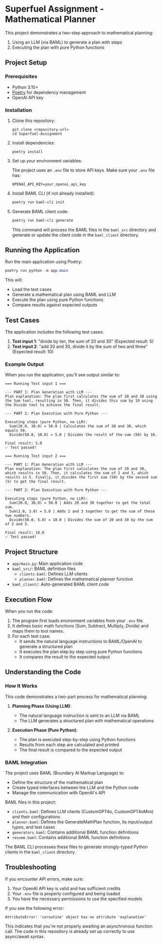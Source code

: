# Superfuel Assignment - Mathematical Planner

This project demonstrates a two-step approach to mathematical planning:
1. Using an LLM (via BAML) to generate a plan with steps
2. Executing the plan with pure Python functions

## Project Setup

### Prerequisites

- Python 3.10+
- [Poetry](https://python-poetry.org/docs/#installation) for dependency management
- OpenAI API key

### Installation

1. Clone this repository:
   ```
   git clone <repository-url>
   cd Superfuel-Assignment
   ```

2. Install dependencies:
   ```
   poetry install
   ```

3. Set up your environment variables:
   
   The project uses an `.env` file to store API keys. Make sure your `.env` file has:
   ```
   OPENAI_API_KEY=your_openai_api_key
   ```

4. Install BAML CLI (if not already installed):
   ```powershell
   poetry run baml-cli init
   ```

5. Generate BAML client code:
   ```powershell
   poetry run baml-cli generate
   ```
   
   This command will process the BAML files in the `baml_src` directory and generate or update the client code in the `baml_client` directory.

## Running the Application

Run the main application using Poetry:

```powershell
poetry run python -m app.main
```

This will:
- Load the test cases
- Generate a mathematical plan using BAML and LLM
- Execute the plan using pure Python functions
- Compare results against expected outputs

## Test Cases

The application includes the following test cases:

1. **Test input 1**: "divide by ten, the sum of 20 and 30" (Expected result: 5)
2. **Test input 2**: "add 20 and 30, divide it by the sum of two and three" (Expected result: 10)

### Example Output

When you run the application, you'll see output similar to:

```
=== Running Test input 1 ===

--- PART 1: Plan Generation with LLM ---
Plan explanation: The plan first calculates the sum of 20 and 30 using the Sum tool, resulting in 50. Then, it divides this sum by 10 using the Divide tool to achieve the final result.

--- PART 2: Plan Execution with Pure Python ---

Executing steps (pure Python, no LLM):
  Sum(20.0, 30.0) = 50.0 | Calculates the sum of 20 and 30, which equals 50.
  Divide(50.0, 10.0) = 5.0 | Divides the result of the sum (50) by 10.

Final result: 5.0
✅ Test passed!

=== Running Test input 2 ===

--- PART 1: Plan Generation with LLM ---
Plan explanation: The plan first calculates the sum of 20 and 30, which results in 50. Then, it calculates the sum of 2 and 3, which results in 5. Finally, it divides the first sum (50) by the second sum (5) to get the final result.

--- PART 2: Plan Execution with Pure Python ---

Executing steps (pure Python, no LLM):
  Sum(20.0, 30.0) = 50.0 | Adds 20 and 30 together to get the total sum.
  Sum(2.0, 3.0) = 5.0 | Adds 2 and 3 together to get the sum of these two numbers.
  Divide(50.0, 5.0) = 10.0 | Divides the sum of 20 and 30 by the sum of 2 and 3.

Final result: 10.0
✅ Test passed!
```

## Project Structure

- `app/main.py`: Main application code
- `baml_src/`: BAML definition files
  - `clients.baml`: Defines LLM clients
  - `planner.baml`: Defines the mathematical planner function
- `baml_client/`: Auto-generated BAML client code

## Execution Flow

When you run the code:

1. The program first loads environment variables from your `.env` file.
2. It defines basic math functions (Sum, Subtract, Multiply, Divide) and maps them to tool names.
3. For each test case:
   - It sends the natural language instructions to BAML/OpenAI to generate a structured plan
   - It executes the plan step by step using pure Python functions
   - It compares the result to the expected output

## Understanding the Code

### How It Works

This code demonstrates a two-part process for mathematical planning:

1. **Planning Phase (Using LLM)**: 
   - The natural language instruction is sent to an LLM via BAML
   - The LLM generates a structured plan with mathematical operations

2. **Execution Phase (Pure Python)**:
   - The plan is executed step-by-step using Python functions
   - Results from each step are calculated and printed
   - The final result is compared to the expected output

### BAML Integration

The project uses BAML (Boundary AI Markup Language) to:
- Define the structure of the mathematical plan
- Create typed interfaces between the LLM and the Python code
- Manage the communication with OpenAI's API

BAML files in this project:
- `clients.baml`: Defines LLM clients (CustomGPT4o, CustomGPT4oMini) and their configurations
- `planner.baml`: Defines the GenerateMathPlan function, its input/output types, and test cases
- `generators.baml`: Contains additional BAML function definitions
- `resume.baml`: Contains additional BAML function definitions

The BAML CLI processes these files to generate strongly-typed Python clients in the `baml_client` directory.

## Troubleshooting

If you encounter API errors, make sure:
1. Your OpenAI API key is valid and has sufficient credits
2. Your `.env` file is properly configured and being loaded
3. You have the necessary permissions to use the specified models

If you see the following error:
```
AttributeError: 'coroutine' object has no attribute 'explanation'
```
This indicates that you're not properly awaiting an asynchronous function call. The code in this repository is already set up correctly to use async/await syntax.

